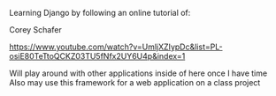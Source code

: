 Learning Django by following an online tutorial of:  

Corey Schafer  

https://www.youtube.com/watch?v=UmljXZIypDc&list=PL-osiE80TeTtoQCKZ03TU5fNfx2UY6U4p&index=1  

Will play around with other applications inside of here once I have time  
Also may use this framework for a web application on a class project  